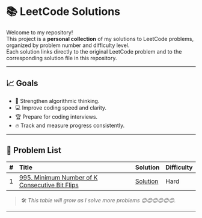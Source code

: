 # 📚 LeetCode Solutions

Welcome to my repository!  
This project is a **personal collection** of my solutions to LeetCode problems, organized by problem number and difficulty level.  
Each solution links directly to the original LeetCode problem and to the corresponding solution file in this repository.

---

## 📈 Goals

- 🧠 Strengthen algorithmic thinking.
- 💻 Improve coding speed and clarity.
- 🏆 Prepare for coding interviews.
- 🔥 Track and measure progress consistently.

---

## 📄 Problem List

| # | Title | Solution | Difficulty |
|:-:|:------|:---------|:-----------|
| 1 | [995. Minimum Number of K Consecutive Bit Flips]([https://leetcode.com/problems/two-sum/](https://leetcode.com/problems/minimum-number-of-k-consecutive-bit-flips/description/?envType=daily-question&envId=2024-06-24)) | [Solution]([./solutions/0001-two-sum.cpp](https://github.com/marwan-nabil-embedded/leetcode_problems/blob/main/Minimum%20Number%20of%20K%20Consecutive%20Bit%20Flips.cpp)) | Hard |



> 🛠️ _This table will grow as I solve more problems 😊😊😊😊😊😊._

---
